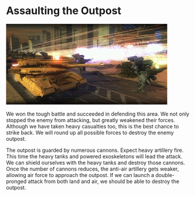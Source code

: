 # Assaulting the Outpost

![Assaulting the Outpost](../images/missions_thumbnails/M035.jpg)

We won the tough battle and succeeded in defending this area. We not only stopped the enemy from attacking, but greatly weakened their forces. Although we have taken heavy casualties too, this is the best chance to strike back. We will round up all possible forces to destroy the enemy outpost.

The outpost is guarded by numerous cannons. Expect heavy artillery fire. This time the heavy tanks and powered exoskeletons will lead the attack. We can shield ourselves with the heavy tanks and destroy those cannons. Once the number of cannons reduces,  the anti-air artillery gets weaker, allowing air force to approach the outpost. If we can launch a double-pronged attack from both land and air, we should be able to destroy the outpost.
